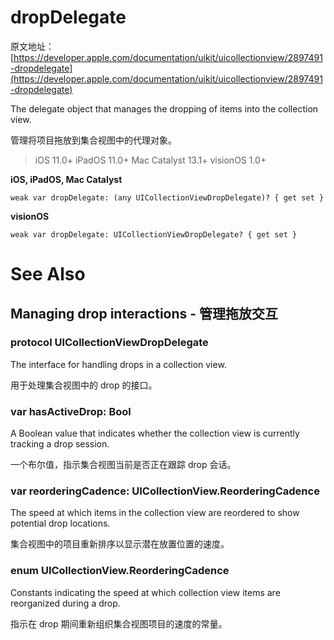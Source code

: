 # dropDelegate

原文地址：
[https://developer.apple.com/documentation/uikit/uicollectionview/2897491-dropdelegate](https://developer.apple.com/documentation/uikit/uicollectionview/2897491-dropdelegate)

The delegate object that manages the dropping of items into the collection view.

管理将项目拖放到集合视图中的代理对象。

> iOS 11.0+
iPadOS 11.0+
Mac Catalyst 13.1+
visionOS 1.0+

**iOS, iPadOS, Mac Catalyst**

```
weak var dropDelegate: (any UICollectionViewDropDelegate)? { get set }
```

**visionOS**

```
weak var dropDelegate: UICollectionViewDropDelegate? { get set }
```


# See Also

## Managing drop interactions - 管理拖放交互

### protocol UICollectionViewDropDelegate

The interface for handling drops in a collection view.

用于处理集合视图中的 drop 的接口。

### var hasActiveDrop: Bool

A Boolean value that indicates whether the collection view is currently tracking a drop session.

一个布尔值，指示集合视图当前是否正在跟踪 drop 会话。

### var reorderingCadence: UICollectionView.ReorderingCadence

The speed at which items in the collection view are reordered to show potential drop locations.

集合视图中的项目重新排序以显示潜在放置位置的速度。

### enum UICollectionView.ReorderingCadence

Constants indicating the speed at which collection view items are reorganized during a drop.

指示在 drop 期间重新组织集合视图项目的速度的常量。

